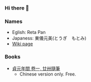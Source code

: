 ### Hi there 👋

<!--
**retamotome/retamotome** is a ✨ _special_ ✨ repository because its `README.md` (this file) appears on your GitHub profile.

Here are some ideas to get you started:

- 🔭 I’m currently working on ...
- 🌱 I’m currently learning ...
- 👯 I’m looking to collaborate on ...
- 🤔 I’m looking for help with ...
- 💬 Ask me about ...
- 📫 How to reach me: ...
- 😄 Pronouns: ...
- ⚡ Fun fact: ...
-->
### Names
+ Eglish: Reta Pan
+ Japaness: 東儀元美(とうぎ　もとみ)
+ [Wiki page](https://zh.wikipedia.org/wiki/User:RetaMotome)

### Books
+ [貞元年間 卷一, 廿卅隨筆](https://books.google.com.tw/books/about?id=Xfi2DwAAQBAJ)
	+ Chinese version only. Free.

